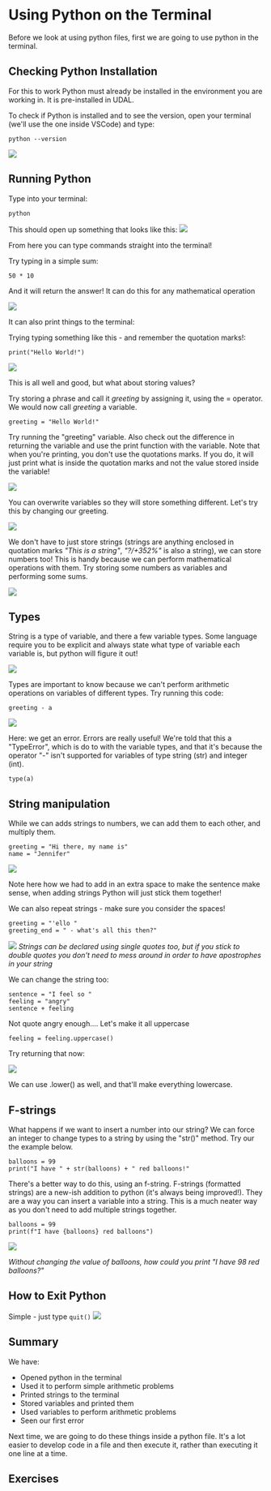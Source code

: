 # Using Python on the Terminal

Before we look at using python files, first we are going to use python in the terminal.


## Checking Python Installation
For this to work Python must already be installed in the environment you are working in. It is pre-installed in UDAL.

To check if Python is installed and to see the version, open your terminal (we'll use the one inside VSCode) and type:

```
python --version
```
![](images/python_version.png.png)


## Running Python
Type into your terminal:

```
python
```

This should open up something that looks like this:
![](images/python_in_terminal.png)


From here you can type commands straight into the terminal!

Try typing in a simple sum:

```
50 * 10
```
And it will return the answer! It can do this for any mathematical operation

![](images/maths_in_terminal.png)

It can also print things to the terminal:

Trying typing something like this - and remember the quotation marks!:

```
print("Hello World!")
```

![](images/printing_strings.png)

This is all well and good, but what about storing values?

Try storing a phrase and call it *greeting* by assigning it, using the = operator. We would now call *greeting* a variable.

```
greeting = "Hello World!"
```

Try running the "greeting" variable. Also check out the difference in returning the variable and use the print function with the variable. Note that when you're printing, you don't use the quotations marks. If you do, it will just print what is inside the quotation marks and not the value stored inside the variable!

![](images/storing_variable.png)

You can overwrite variables so they will store something different. Let's try this by changing our greeting.

![](images/overwrite_variable.png)

We don't have to just store strings (strings are anything enclosed in quotation marks *"This is a string"*, *"?/+352%"* is also a string), we can store numbers too! This is handy because we can perform mathematical operations with them. Try storing some numbers as variables and performing some sums.

![](images/numbers_as_variables.png)

## Types

String is a type of variable, and there a few variable types. Some language require you to be explicit and always state what type of variable each variable is, but python will figure it out!

![](images/variable_types.png)

Types are important to know because we can't perform arithmetic operations on variables of different types. Try running this code:

```
greeting - a
```

![](images/unsupported_operand_types.png)

Here: we get an error. Errors are really useful! We're told that this a "TypeError", which is do to with the variable types, and that it's because the operator "-" isn't supported for variables of type string (str) and integer (int).

```
type(a)
```

## String manipulation

While we can adds strings to numbers, we can add them to each other, and multiply them.

```
greeting = "Hi there, my name is"
name = "Jennifer"
```

![](images/adding_strings.png)

Note here how we had to add in an extra space to make the sentence make sense, when adding strings Python will just stick them together!


We can also repeat strings - make sure you consider the spaces!

```
greeting = "'ello "
greeting_end = " - what's all this then?"
```

![](images/repeating_strings.png)
*Strings can be declared using single quotes too, but if you stick to double quotes you don't need to mess around in order to have apostrophes in your string*

We can change the string too:

```
sentence = "I feel so "
feeling = "angry"
sentence + feeling
```
Not quote angry enough....
Let's make it all uppercase

```
feeling = feeling.uppercase()
```

Try returning that now:

![](images/uppercase_string.png)

We can use .lower() as well, and that'll make everything lowercase.

## F-strings

What happens if we want to insert a number into our string? We can force an integer to change types to a string by using the "str()" method. Try our the example below.

```
balloons = 99
print("I have " + str(balloons) + " red balloons!"
```

There's a better way to do this, using an f-string. F-strings (formatted strings) are a new-ish addition to python (it's always being improved!). They are a way you can insert a variable into a string. This is a much neater way as you don't need to add multiple strings together.

```
balloons = 99
print(f"I have {balloons} red balloons")
```

![](images/f_strings.png)

*Without changing the value of balloons, how could you print "I have 98 red balloons?"*

## How to Exit Python

Simple - just type 
```quit()```
![](images/quit.png)


## Summary

We have:

- Opened python in the terminal
- Used it to perform simple arithmetic problems
- Printed strings to the terminal
- Stored variables and printed them
- Used variables to perform arithmetic problems
- Seen our first error

Next time, we are going to do these things inside a python file. It's a lot easier to develop code in a file and then execute it, rather than executing it one line at a time.

## Exercises

